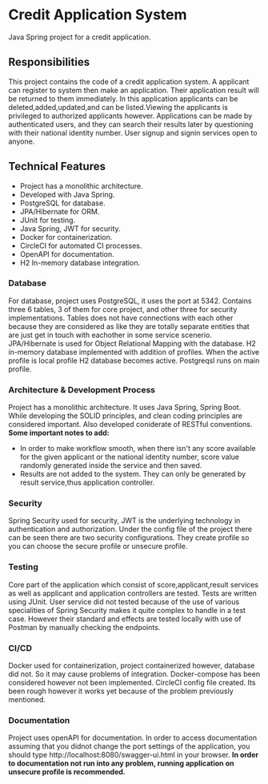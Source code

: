 # Credit Application System

Java Spring project for a credit application.

## Responsibilities
This project contains the code of a credit application system. A applicant can register to system then make an application. 
Their application result will be returned to them immediately. In this application applicants can be deleted,added,updated,and can be listed.Viewing the applicants is privileged to
authorized applicants however. Applications can be made by authenticated users, and they can search their results later by questioning with their national identity number. 
User signup and signin services open to anyone.<br> 
 


## Technical Features
- Project has a monolithic architecture.
- Developed with Java Spring.
- PostgreSQL for database.
- JPA/Hibernate for ORM.
- JUnit for testing.
- Java Spring, JWT for security.
- Docker for containerization.
- CircleCI for automated CI processes.
- OpenAPI for documentation.
- H2 In-memory database integration.


### Database

For database, project uses PostgreSQL, it uses the port at 5342. Contains three 6 tables, 3 of them for core project, and other three for security implementations.
Tables does not have connections with each other because they are considered as like they are totally separate entities that are just get in touch with eachother in some service scenerio.
JPA/Hibernate is used for Object Relational Mapping with the database. H2 in-memory database implemented with addition of profiles. When the active profile
is local profile H2 database becomes active. Postgreqsl runs on main profile.

### Architecture & Development Process

Project has a monolithic architecture. It uses Java Spring, Spring Boot. While developing the SOLID principles, and clean coding principles are considered important. 
Also developed coniderate of RESTful conventions.<br>
**Some important notes to add:**<br>
- In order to make workflow smooth, when there isn't any score available for the given applicant or the national identity number, score value randomly generated inside the service and then saved.
- Results are not added to the system. They can only be generated by result service,thus application controller.

### Security

Spring Security used for security, JWT is the underlying technology in authentication and authorization. 
Under the config file of the project there can be seen there are two security configurations. They create profile so you can choose the secure profile or unsecure profile.

### Testing

Core part of the application which consist of score,applicant,result services as well as applicant and application controllers are tested. Tests are written using JUnit. 
User service did not tested because of the use of various specialities of Spring Security makes it quite complex to handle in a test case. 
However their standard and effects are tested locally with use of Postman by manually checking the endpoints.


### CI/CD

Docker used for containerization, project containerized however, database did not. So it may cause problems of integration. 
Docker-compose has been considered however not been implemented. CircleCI config file created. Its been rough however it works yet because of the problem previously mentioned.

### Documentation

Project uses openAPI for documentation.
In order to access documentation assuming that you didnot change the port settings of the application, 
you should type http://localhost:8080/swagger-ui.html in your browser. **In order to documentation not run into any problem, running application on unsecure profile is recommended.**

